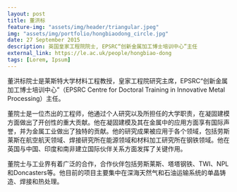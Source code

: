 ```yaml
---
layout: post
title: 董洪标
feature-img: "assets/img/header/triangular.jpeg"
img: "assets/img/portfolio/hongbiaodong_circle.jpg"
date: 27 September 2015
description: 英国皇家工程院院士, EPSRC“创新金属加工博士培训中心”主任
external_link: https://le.ac.uk/people/hongbiao-dong
tags: [Lorem, Ipsum]
---
```


董洪标院士是莱斯特大学材料工程教授，皇家工程院研究主席，EPSRC“创新金属加工博士培训中心”（EPSRC Centre for Doctoral Training in Innovative Metal Processing）主任。

董院士是一位杰出的工程师，他通过个人研究以及所担任的大学职责，在凝固建模方面做出了开创性的重大贡献。他在凝固建模及其在金属中的应用方面享有国际声誉，并为金属工业做出了独特的贡献。他的研究成果被应用于各个领域，包括劳斯莱斯在航空航天领域、焊接研究所在能源领域和材料加工研究所在钢铁领域。他在英国与中国、印度和南非建立国际伙伴关系方面发挥了关键作用。

董院士与工业界有着广泛的合作，合作伙伴包括劳斯莱斯、塔塔钢铁、TWI、NPL和Doncasters等。他目前的项目主要集中在深海天然气和石油运输系统的单晶铸造、焊接和热处理。